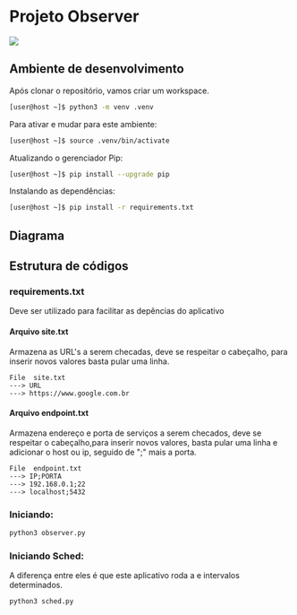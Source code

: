 # Projeto Observer

<img src = "https://img.shields.io/badge/python-3.7.6-blue">

## Ambiente de desenvolvimento
Após clonar o repositório, vamos criar um workspace.

```bash
[user@host ~]$ python3 -m venv .venv
```

Para ativar e mudar para este ambiente:

```bash
[user@host ~]$ source .venv/bin/activate
```

Atualizando o gerenciador Pip:

```bash
[user@host ~]$ pip install --upgrade pip
```

Instalando as dependências:

```bash
[user@host ~]$ pip install -r requirements.txt
```

## Diagrama

## Estrutura de códigos

### requirements.txt

Deve ser utilizado para facilitar as depências do aplicativo

#### Arquivo site.txt

Armazena as URL's a serem checadas, deve se respeitar o cabeçalho, para inserir novos valores basta pular uma linha.

``` 
File  site.txt
---> URL
---> https://www.google.com.br
```

#### Arquivo endpoint.txt

Armazena endereço e porta de serviços a serem checados, deve se respeitar o cabeçalho,para inserir novos valores, basta pular uma linha e adicionar o host ou ip, seguido de ";" mais a porta.

```
File  endpoint.txt
---> IP;PORTA
---> 192.168.0.1;22
---> localhost;5432
```

### Iniciando:

```sh
python3 observer.py
```

### Iniciando Sched:
A diferença entre eles é que este aplicativo roda a e intervalos determinados.

```sh
python3 sched.py
```
